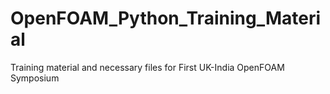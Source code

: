 # OpenFOAM_Python_Training_Material
Training material and necessary files for First UK-India OpenFOAM Symposium

